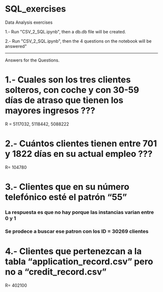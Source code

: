 # SQL_exercises

Data Analysis exercises


1.- Run "CSV_2_SQL.ipynb", then a db.db file will be created.

2.- Run "CSV_2_SQL.ipynb", then the 4 questions on the notebook will be answered"


------------------------------------------------------------------------------------------


Answers for the Questions.

# 1.- Cuales son los tres clientes solteros, con coche y con 30-59 días de atraso que tienen los mayores ingresos ??? 
R = 5117032, 5118442, 5088222


# 2.- Cuántos clientes tienen entre 701 y 1822 días en su actual empleo ??? 
R= 104780


# 3.- Clientes que en su número telefónico esté el patrón “55”
### La respuesta es que no hay porque las instancias varian entre 0 y 1

### Se prodece a buscar ese patron con los ID = 30269 clientes


# 4.- Clientes que pertenezcan a la tabla “application_record.csv” pero no a “credit_record.csv” 
R= 402100
